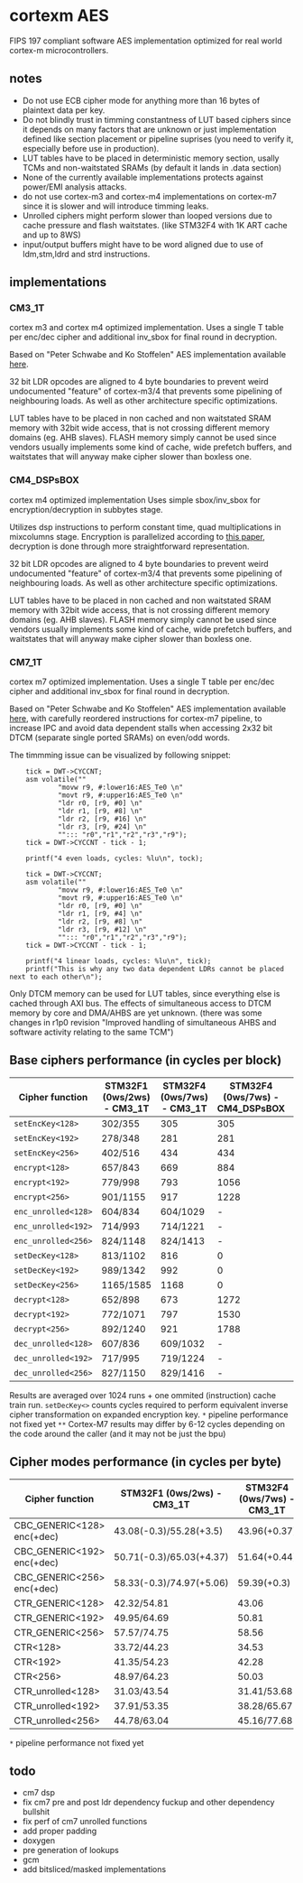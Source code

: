 # cortexm AES

FIPS 197 compliant software AES implementation optimized for real world cortex-m microcontrollers.

## notes
- Do not use ECB cipher mode for anything more than 16 bytes of plaintext data per key.
- Do not blindly trust in timming constantness of LUT based ciphers since it depends on many factors that are 
unknown or just implementation defined like section placement or pipeline suprises (you need to verify it, especially before use in production).
- LUT tables have to be placed in deterministic memory section, usally TCMs and non-waitstated SRAMs (by default it lands in .data section) 
- None of the currently available implementations protects against power/EMI analysis attacks.
- do not use cortex-m3 and cortex-m4 implementations on cortex-m7 since it is slower and will introduce timming leaks.
- Unrolled ciphers might perform slower than looped versions due to cache pressure and flash waitstates. (like STM32F4 with 1K ART cache and up to 8WS) 
- input/output buffers might have to be word aligned due to use of ldm,stm,ldrd and strd instructions.

## implementations

### CM3_1T

cortex m3 and cortex m4 optimized implementation.
Uses a single T table per enc/dec cipher and additional inv_sbox for final round in decryption.

Based on "Peter Schwabe and Ko Stoffelen" AES implementation available [here](https://github.com/Ko-/aes-armcortexm).

32 bit LDR opcodes are aligned to 4 byte boundaries to prevent weird undocumented "feature" of cortex-m3/4 that prevents some pipelining of neighbouring loads.
As well as other architecture specific optimizations.

LUT tables have to be placed in non cached and non waitstated SRAM memory with 32bit wide access, that is not crossing different memory domains (eg. AHB slaves).
FLASH memory simply cannot be used since vendors usually implements some kind of cache, wide prefetch buffers, and waitstates that will anyway make cipher slower than boxless one.

### CM4_DSPsBOX

cortex m4 optimized implementation
Uses simple sbox/inv_sbox for encryption/decryption in subbytes stage.

Utilizes dsp instructions to perform constant time, quad multiplications in mixcolumns stage.
Encryption is parallelized according to [this paper](http://www.wseas.us/e-library/conferences/2009/moscow/AIC/AIC44.pdf), decryption is done through more straightforward representation.

32 bit LDR opcodes are aligned to 4 byte boundaries to prevent weird undocumented "feature" of cortex-m3/4 that prevents some pipelining of neighbouring loads.
As well as other architecture specific optimizations.

LUT tables have to be placed in non cached and non waitstated SRAM memory with 32bit wide access, that is not crossing different memory domains (eg. AHB slaves).
FLASH memory simply cannot be used since vendors usually implements some kind of cache, wide prefetch buffers, and waitstates that will anyway make cipher slower than boxless one.

### CM7_1T

cortex m7 optimized implementation.
Uses a single T table per enc/dec cipher and additional inv_sbox for final round in decryption.

Based on "Peter Schwabe and Ko Stoffelen" AES implementation available [here](https://github.com/Ko-/aes-armcortexm), with carefully reordered instructions for cortex-m7 pipeline,
to increase IPC and avoid data dependent stalls when accessing 2x32 bit DTCM (separate single ported SRAMs) on even/odd words. 

The timmming issue can be visualized by following snippet:

```
	tick = DWT->CYCCNT;
	asm volatile(""
			"movw r9, #:lower16:AES_Te0 \n"
			"movt r9, #:upper16:AES_Te0 \n"
			"ldr r0, [r9, #0] \n"
			"ldr r1, [r9, #8] \n"
			"ldr r2, [r9, #16] \n"
			"ldr r3, [r9, #24] \n"
			""::: "r0","r1","r2","r3","r9");
	tick = DWT->CYCCNT - tick - 1;

	printf("4 even loads, cycles: %lu\n", tock);

	tick = DWT->CYCCNT;
	asm volatile(""
			"movw r9, #:lower16:AES_Te0 \n"
			"movt r9, #:upper16:AES_Te0 \n"
			"ldr r0, [r9, #0] \n"
			"ldr r1, [r9, #4] \n"
			"ldr r2, [r9, #8] \n"
			"ldr r3, [r9, #12] \n"
			""::: "r0","r1","r2","r3","r9");
	tick = DWT->CYCCNT - tick - 1;

	printf("4 linear loads, cycles: %lu\n", tick);
	printf("This is why any two data dependent LDRs cannot be placed next to each other\n");
```

Only DTCM memory can be used for LUT tables, since everything else is cached through AXI bus.
The effects of simultaneous access to DTCM memory by core and DMA/AHBS are yet unknown. (there was some changes in r1p0 revision "Improved handling of simultaneous AHBS and software activity relating to the same TCM")

## Base ciphers performance (in cycles per block)

| Cipher function     | STM32F1 (0ws/2ws) - CM3_1T | STM32F4 (0ws/7ws) - CM3_1T | STM32F4 (0ws/7ws) - CM4_DSPsBOX | STM32H7 - CM7_1T | STM32H7 - CM7_DSPsBOX |
|---------------------|----------------------------|----------------------------|---------------------------------|------------------|-----------------------|
| `setEncKey<128>`    | 302/355   | 305      | 305 | 157* | 157* |
| `setEncKey<192>`    | 278/348   | 281      | 281 | 140* | 140* |
| `setEncKey<256>`    | 402/516   | 434      | 434 | 227* | 227* |
| `encrypt<128>`      | 657/843   | 669      | 884 | 302 | 411 |
| `encrypt<192>`      | 779/998   | 793      | 1056 | 358 | 491 |
| `encrypt<256>`      | 901/1155  | 917      | 1228 | 414 | 571 |
| `enc_unrolled<128>` | 604/834   | 604/1029 | - | 315* | - |
| `enc_unrolled<192>` | 714/993   | 714/1221 | - | 373* | - |
| `enc_unrolled<256>` | 824/1148  | 824/1413 | - | 431* | - |
| `setDecKey<128>`    | 813/1102  | 816      | 0 | 412* | (1T) |
| `setDecKey<192>`    | 989/1342  | 992      | 0 | 500* | (1T) |
| `setDecKey<256>`    | 1165/1585 | 1168     | 0 | 588* | (1T) |
| `decrypt<128>`      | 652/898   | 673      | 1272 | 304 | (1T) |
| `decrypt<192>`      | 772/1071  | 797      | 1530 | 360 | (1T) |
| `decrypt<256>`      | 892/1240  | 921      | 1788 | 416 | (1T) |
| `dec_unrolled<128>` | 607/836   | 609/1032 | - | 319* | - |
| `dec_unrolled<192>` | 717/995   | 719/1224 | - | 376* | - |
| `dec_unrolled<256>` | 827/1150  | 829/1416 | - | 434* | - |

Results are averaged over 1024 runs + one ommited (instruction) cache train run.
`setDecKey<>` counts cycles required to perform equivalent inverse cipher transformation on expanded encryption key.
`*` pipeline performance not fixed yet
`**` Cortex-M7 results may differ by 6-12 cycles depending on the code around the caller (and it may not be just the bpu)

## Cipher modes performance (in cycles per byte) 

| Cipher function            | STM32F1 (0ws/2ws) - CM3_1T | STM32F4 (0ws/7ws) - CM3_1T | STM32H7 - CM7_1T |
|----------------------------|-----------------------------|-----------------------------|------------------|
| CBC_GENERIC<128> enc(+dec) | 43.08(-0.3)/55.28(+3.5)     | 43.96(+0.37)                | 19.83(+0.24)      |
| CBC_GENERIC<192> enc(+dec) | 50.71(-0.3)/65.03(+4.37)    | 51.64(+0.44)                | 23.39(+0.24)      |
| CBC_GENERIC<256> enc(+dec) | 58.33(-0.3)/74.97(+5.06)    | 59.39(+0.3)                 | 26.88(+0.24)      |
| CTR_GENERIC<128>           | 42.32/54.81                 | 43.06                       | 19.50            |
| CTR_GENERIC<192>           | 49.95/64.69                 | 50.81                       | 23.00            |
| CTR_GENERIC<256>           | 57.57/74.75                 | 58.56                       | 26.50            |
| CTR<128>                   | 33.72/44.23                 | 34.53                       | 15.64            |
| CTR<192>                   | 41.35/54.23                 | 42.28                       | 19.14             |
| CTR<256>                   | 48.97/64.23                 | 50.03                       | 22.64             |
| CTR_unrolled<128>          | 31.03/43.54                 | 31.41/53.68                 | 16.64*            |
| CTR_unrolled<192>          | 37.91/53.35                 | 38.28/65.67                 | 20.27*            |
| CTR_unrolled<256>          | 44.78/63.04                 | 45.16/77.68                 | 23.89*            |

`*` pipeline performance not fixed yet

## todo
- cm7 dsp
- fix cm7 pre and post ldr dependency fuckup and other dependency bullshit
- fix perf of cm7 unrolled functions
- add proper padding
- doxygen
- pre generation of lookups
- gcm
- add bitsliced/masked implementations

